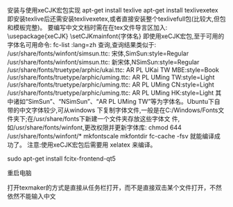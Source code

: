 安装与使用xeCJK宏包实现
  apt-get install texlive 
  apt-get install texlive­xetex 
即安装texlive后还需安装texlive­xetex,或者直接安装整个texlive­full包(比较大,但包和模板完整)。
要编写中文文档时需在在tex文件导言区加入:
  \usepackage{xeCJK}
  \setCJKmainfont{字体名}
即使用xeCJK宏包,至于可用的字体名可用命令: fc-list :lang=zh 查询,查询结果类似于:
  /usr/share/fonts/winfont/simsun.ttc: 宋体,SimSun:style=Regular
  /usr/share/fonts/winfont/simsun.ttc: 新宋体,NSimSun:style=Regular
  /usr/share/fonts/truetype/arphic/ukai.ttc: AR PL UKai TW MBE:style=Book
  /usr/share/fonts/truetype/arphic/uming.ttc: AR PL UMing TW:style=Light
  /usr/share/fonts/truetype/arphic/uming.ttc: AR PL UMing CN:style=Light
  /usr/share/fonts/truetype/arphic/uming.ttc: AR PL UMing HK:style=Light
其中诸如“SimSun”、“NSimSun”、“AR PL UMing TW”等为字体名。Ubuntu下自带的中文字体较少,可从windows
下复制字体文件,一般是在C:/Windows/Fonts文件夹下;在/usr/share/fonts下新建一个文件夹存放这些字体文
件,如/usr/share/fonts/winfont,更改权限并更新字体库:
  chmod 644 /usr/share/fonts/winfont/*
  mkfontscale
  mkfontdir
  fc-cache -fsv
就能编译成功了。
注意:使用xeCJK宏包后需要用 xelatex 来编译。

sudo apt-get install fcitx-frontend-qt5

重启电脑

打开texmaker的方式是直接从任务栏打开，而不是直接双击某个文件打开，不然依然不能输入中文
